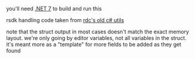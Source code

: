 you'll need [.NET 7](https://dotnet.microsoft.com/en-us/download/dotnet/7.0) to build and run this

rsdk handling code taken from [rdc's old c# utils](https://github.dev/Rubberduckycooly/RSDK-Reverse)

note that the struct output in most cases doesn't match the exact memory layout. we're only going by editor variables, not all variables in the struct. it's meant more as a "template" for more fields to be added as they get found